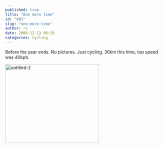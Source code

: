 ```yaml
---
published: true
title: "One more time"
id: "801"
slug: "one-more-time"
author: rv
date: 2008-12-13 06:29
categories: Cycling
---
```

Before the year ends. No pictures. Just cycling. 36km this time, top speed was 40kph. 

<a href="https://s3.amazonaws.com/cfwblog/uploads/2008/12/untitled-2.jpg"><img class="aligncenter size-medium wp-image-802" title="untitled-2" src="https://s3.amazonaws.com/cfwblog/uploads/2008/12/untitled-2.jpg?w=300" alt="untitled-2" width="300" height="252" /></a>